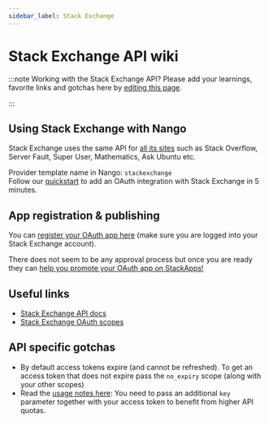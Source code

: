 ```yaml
---
sidebar_label: Stack Exchange
---
```


# Stack Exchange API wiki

:::note Working with the Stack Exchange API?
Please add your learnings, favorite links and gotchas here by [editing this page](https://github.com/nangohq/nango/tree/master/docs/docs/providers/stackexchange.md).

:::

## Using Stack Exchange with Nango

Stack Exchange uses the same API for [all its sites](https://stackexchange.com/sites) such as Stack Overflow, Server Fault, Super User, Mathematics, Ask Ubuntu etc.

Provider template name in Nango: `stackexchange`  
Follow our [quickstart](../quickstart.md) to add an OAuth integration with Stack Exchange in 5 minutes.

## App registration & publishing

You can [register your OAuth app here](http://stackapps.com/apps/oauth/register) (make sure you are logged into your Stack Exchange account).

There does not seem to be any approval process but once you are ready they can [help you promote your OAuth app on StackApps!](https://stackapps.com/questions/7/how-to-list-your-application-on-stack-apps)

## Useful links

-   [Stack Exchange API docs](https://api.stackexchange.com/docs)
-   [Stack Exchange OAuth scopes](https://api.stackexchange.com/docs/authentication#scope)

## API specific gotchas

-   By default access tokens expire (and cannot be refreshed). To get an access token that does not expire pass the `no_expiry` scope (along with your other scopes)
-   Read the [usage notes here](https://api.stackexchange.com/docs/authentication#usage): You need to pass an additional `key` parameter together with your access token to benefit from higher API quotas.
